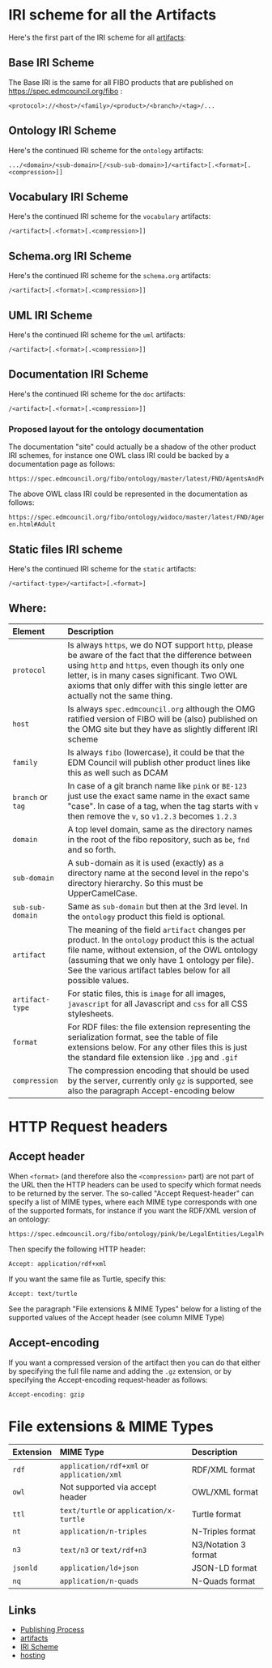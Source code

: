 # IRI scheme for all the Artifacts

Here's the first part of the IRI scheme for all [artifacts](./artifacts.md):

## Base IRI Scheme

The Base IRI is the same for all FIBO products that are published on https://spec.edmcouncil.org/fibo :

```
<protocol>://<host>/<family>/<product>/<branch>/<tag>/...
```

## Ontology IRI Scheme

Here's the continued IRI scheme for the `ontology` artifacts:

```
.../<domain>/<sub-domain>[/<sub-sub-domain>]/<artifact>[.<format>[.<compression>]]
```

## Vocabulary IRI Scheme

Here's the continued IRI scheme for the `vocabulary` artifacts:

```
/<artifact>[.<format>[.<compression>]]
```

## Schema.org IRI Scheme

Here's the continued IRI scheme for the `schema.org` artifacts:

```
/<artifact>[.<format>[.<compression>]]
```

## UML IRI Scheme

Here's the continued IRI scheme for the `uml` artifacts:

```
/<artifact>[.<format>[.<compression>]]
```

## Documentation IRI Scheme

Here's the continued IRI scheme for the `doc` artifacts:

```
/<artifact>[.<format>[.<compression>]]
```

### Proposed layout for the ontology documentation

The documentation "site" could actually be a shadow of the other product IRI schemes, 
for instance one OWL class IRI could be backed by a documentation page as follows:

```
https://spec.edmcouncil.org/fibo/ontology/master/latest/FND/AgentsAndPeople/People/Adult
```

The above OWL class IRI could be represented in the documentation as follows:

```
https://spec.edmcouncil.org/fibo/ontology/widoco/master/latest/FND/AgentsAndPeople/People/index-en.html#Adult
```

## Static files IRI scheme

Here's the continued IRI scheme for the `static` artifacts:

```
/<artifact-type>/<artifact>[.<format>]
```

## Where:

| Element           | Description |
|:------------------|:------------|
| `protocol`        | Is always `https`, we do NOT support `http`, please be aware of the fact that the difference between using `http` and `https`, even though its only one letter, is in many cases significant. Two OWL axioms that only differ with this single letter are actually not the same thing. |
| `host`            | Is always `spec.edmcouncil.org` although the OMG ratified version of FIBO will be (also) published on the OMG site but they have as slightly different IRI scheme |
| `family`          | Is always `fibo` (lowercase), it could be that the EDM Council will publish other product lines like this as well such as DCAM |
| `branch` or `tag` | In case of a git branch name like `pink` or `BE-123` just use the exact same name in the exact same "case". In case of a tag, when the tag starts with `v` then remove the `v`, so `v1.2.3` becomes `1.2.3` |
| `domain`          | A top level domain, same as the directory names in the root of the fibo repository, such as `be`, `fnd` and so forth. |
| `sub-domain`      | A sub-domain as it is used (exactly) as a directory name at the second level in the repo's directory hierarchy. So this must be UpperCamelCase. |
| `sub-sub-domain`  | Same as `sub-domain` but then at the 3rd level. In the `ontology` product this field is optional. |
| `artifact`        | The meaning of the field `artifact` changes per product. In the `ontology` product this is the actual file name, without extension, of the OWL ontology (assuming that we only have 1 ontology per file). See the various artifact tables below for all possible values. |
| `artifact-type`   | For static files, this is `image` for all images, `javascript` for all Javascript and `css` for all CSS stylesheets. |
| `format`          | For RDF files: the file extension representing the serialization format, see the table of file extensions below. For any other files this is just the standard file extension like `.jpg` and `.gif` |
| `compression`     | The compression encoding that should be used by the server, currently only `gz` is supported, see also the paragraph Accept-encoding below |

# HTTP Request headers

## Accept header

When `<format>` (and therefore also the `<compression>` part) are not part of the URL then the HTTP headers can be used to specify which format needs to be returned by the server. The so-called "Accept Request-header" can specify a list of MIME types, where each MIME type corresponds with one of the supported formats, for instance if you want the RDF/XML version of an ontology:

```
https://spec.edmcouncil.org/fibo/ontology/pink/be/LegalEntities/LegalPersons
```

Then specify the following HTTP header:

```
Accept: application/rdf+xml
```

If you want the same file as Turtle, specify this:

```
Accept: text/turtle
```

See the paragraph "File extensions & MIME Types" below for a listing of the supported values of the Accept header (see column MIME Type)


## Accept-encoding

If you want a compressed version of the artifact then you can do that either by specifying the full file name and adding the `.gz` extension, or
by specifying the Accept-encoding request-header as follows:

```
Accept-encoding: gzip
```

# File extensions & MIME Types

| Extension | MIME Type                                  | Description          |
|-----------|:-------------------------------------------|:---------------------|
| `rdf`     | `application/rdf+xml` or `application/xml` | RDF/XML format       |
| `owl`     | Not supported via accept header            | OWL/XML format       |
| `ttl`     | `text/turtle` or `application/x-turtle`    | Turtle format        |
| `nt`      | `application/n-triples`                    | N-Triples format     |
| `n3`      | `text/n3` or `text/rdf+n3`                 | N3/Notation 3 format |
| `jsonld`  | `application/ld+json`                      | JSON-LD format       |
| `nq`      | `application/n-quads`                      | N-Quads format       |


## Links

- [Publishing Process](README.md)
- [artifacts](artifacts.md)
- [IRI Scheme](iri-scheme.md)
- [hosting](hosting.md)
